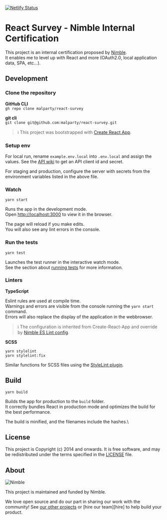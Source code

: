 [![Netlify Status](https://api.netlify.com/api/v1/badges/8fe562cd-583e-4c4c-8e25-9a1edffdae96/deploy-status)](https://app.netlify.com/sites/react-survey/deploys)

# React Survey - Nimble Internal Certification

This project is an internal certification proposed by [Nimble](https://nimblehq.co/).\
It enables me to level up with React and more (OAuth2.0, local application data, SPA, etc...).

## Development

### Clone the repository

**GitHub CLI**\
`gh repo clone malparty/react-survey`

**git cli**\
`git clone git@github.com:malparty/react-survey.git`

> ℹ️ This project was bootstrapped with [Create React App](https://github.com/facebook/create-react-app).

### Setup env

For local run, rename `example.env.local` into `.env.local` and assign the values.
See the [API wiki](https://github.com/nimblehq/nimble-survey-web/wiki) to get an API client id and secret.

For staging and production, configure the server with secrets from the environment variables listed in the above file.

### Watch

```shell
yarn start
```

Runs the app in the development mode.\
Open [http://localhost:3000](http://localhost:3000) to view it in the browser.

The page will reload if you make edits.\
You will also see any lint errors in the console.

### Run the tests

```shell
yarn test
```

Launches the test runner in the interactive watch mode.\
See the section about [running tests](https://facebook.github.io/create-react-app/docs/running-tests) for more information.

### Linters

**TypeScript**

Eslint rules are used at compile time.\
Warnings and errors are visible from the console running the `yarn start` command.\
Errors will also replace the display of the application in the webbrowser.

> ℹ️ The configuration is inherited from Create-React-App and override by [Nimble ES Lint config](https://www.npmjs.com/package/@nimblehq/eslint-config-nimble).

**SCSS**

```shell
yarn stylelint
yarn stylelint:fix
```

Similar functions for SCSS files using the [StyleLint plugin](https://stylelint.io/).

## Build

```shell
yarn build
```

Builds the app for production to the `build` folder.\
It correctly bundles React in production mode and optimizes the build for the best performance.

The build is minified, and the filenames include the hashes.\

## License

This project is Copyright (c) 2014 and onwards. It is free software,
and may be redistributed under the terms specified in the [LICENSE] file.

[LICENSE]: /LICENSE

## About

![Nimble](https://assets.nimblehq.co/logo/dark/logo-dark-text-160.png)

This project is maintained and funded by Nimble.

We love open source and do our part in sharing our work with the community!
See [our other projects][community] or [hire our team][hire] to help build your product.

[community]: https://github.com/nimblehq
[hire/jobs]: https://jobs.nimblehq.co/
[who we are]: https://nimblehq.co/
[LinkedIn]: https://www.linkedin.com/company/nimblehq
